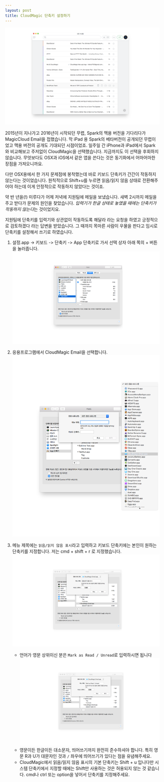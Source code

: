 ```yaml
---
layout: post
title: CloudMagic 단축키 설정하기
---
```


![](/Resources/2016-07-06/CloudMagic.png)



2015년이 지나가고 2016년이 시작되던 무렵, Spark의 맥용 버전을 기다리다가 MagicCloud Email을 접했습니다. 막 iPad 용 Spark의 베타버전이 공개되던 무렵이었고 맥용 버전의 공개도 기대되던 시점이었죠. 일주일 간 iPhone과 iPad에서 Spark와 비교해보고 주저없이 CloudMagic을 선택했습니다. 지금까지도 이 선택을 후회하지 않습니다. 무엇보다도 OSX과 iOS에서 같은 앱을 쓴다는 것은 동기화에서 어마어마한 장점을 가져오니까요.



다만 OSX용에서 한 가지 문제점에 봉착했는데 바로 키보드 단축키가 간간이 작동하지 않는다는 것이었습니다. 원칙적으로 Shift+u를 누르면 읽음/읽지 않음 상태로 전환해주어야 하는데 이게 안정적으로 작동하지 않았다는 것이죠.



약 반 년을(!) 미루다가 어제 저녁에 지원팀에 메일을 보냈습니다. 새벽 2시까지 메일을 주고 받다가 문제의 원인을 찾았습니다. *입력기가 한글 상태로 놓였을 때에는 단축키가 작동하지 않는다*는 것이었지요.



지원팀에 단축키를 입력기와 상관없이 작동하도록 해달라 라는 요청을 하였고 긍정적으로 검토하겠다 라는 답변을 받았습니다. 그 때까지 목마른 사람이 우물을 판다고 임시로 단축키를 설정해서 쓰기로 하였습니다.



1. 설정.app -> 키보드 -> 단축키 -> App 단축키로 가서 선택 상자 아래 쪽의 + 버튼을 눌러줍니다.  
![](/Resources/2016-07-06/keyboard.png)

2. 응용프로그램에서 CloudMagic Email을 선택합니다.  
![](/Resources/2016-07-06/selectapp.png)

3. 메뉴 제목에는 `읽음/읽지 않음 표시`라고 입력하고 키보드 단축키에는 본인이 원하는 단축키를 지정합니다. 저는 cmd + shift + r 로 지정했습니다.  
![](/Resources/2016-07-06/kor.png)

   - 언어가 영문 상위이신 분은 `Mark as Read / Unread`로 입력하시면 됩니다![](/Resources/2016-07-06/eng.png)
   - 영문이든 한글이든 대소문자, 띄어쓰기까지 완전히 준수하셔야 합니다. 특히 영문 R과 U가 대문자인 것과 `/` 좌우에 띄어쓰기가 있다는 점을 유념해주세요.
   - CloudMagic에서 읽음/읽지 않음 표시의 기본 단축키는 Shift + u 입니다만 시스템 단축키에서 지정할 때에는 Shift만 사용하는 것은 허용되지 않는 것 같습니다. cmd나 ctrl 또는 option을 넣어서 단축키를 지정해주세요.

   ​